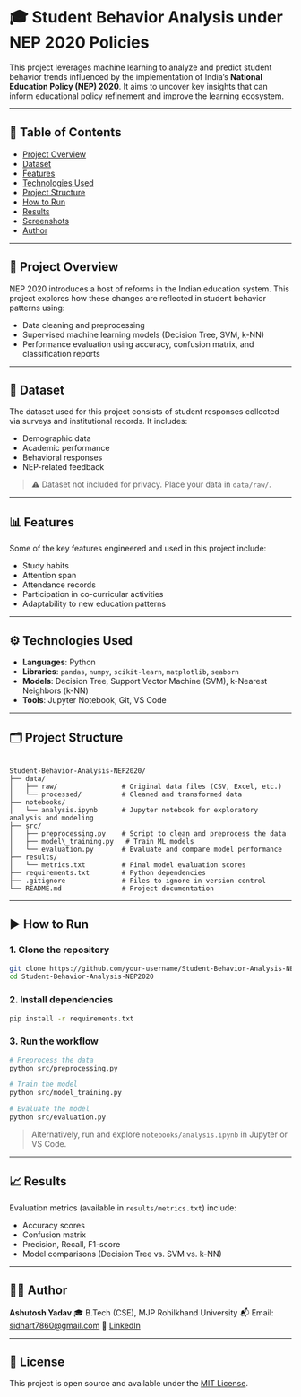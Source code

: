 # 🎓 Student Behavior Analysis under NEP 2020 Policies

This project leverages machine learning to analyze and predict student behavior trends influenced by the implementation of India’s **National Education Policy (NEP) 2020**. It aims to uncover key insights that can inform educational policy refinement and improve the learning ecosystem.

---

## 🧾 Table of Contents

- [Project Overview](#project-overview)
- [Dataset](#dataset)
- [Features](#features)
- [Technologies Used](#technologies-used)
- [Project Structure](#project-structure)
- [How to Run](#how-to-run)
- [Results](#results)
- [Screenshots](#screenshots)
- [Author](#author)

---

## 📘 Project Overview

NEP 2020 introduces a host of reforms in the Indian education system. This project explores how these changes are reflected in student behavior patterns using:
- Data cleaning and preprocessing
- Supervised machine learning models (Decision Tree, SVM, k-NN)
- Performance evaluation using accuracy, confusion matrix, and classification reports

---

## 📂 Dataset

The dataset used for this project consists of student responses collected via surveys and institutional records. It includes:
- Demographic data
- Academic performance
- Behavioral responses
- NEP-related feedback

> ⚠️ Dataset not included for privacy. Place your data in `data/raw/`.

---

## 📊 Features

Some of the key features engineered and used in this project include:
- Study habits
- Attention span
- Attendance records
- Participation in co-curricular activities
- Adaptability to new education patterns

---

## ⚙️ Technologies Used

- **Languages**: Python
- **Libraries**: `pandas`, `numpy`, `scikit-learn`, `matplotlib`, `seaborn`
- **Models**: Decision Tree, Support Vector Machine (SVM), k-Nearest Neighbors (k-NN)
- **Tools**: Jupyter Notebook, Git, VS Code

---

## 🗂️ Project Structure

```

Student-Behavior-Analysis-NEP2020/
├── data/
│   ├── raw/                # Original data files (CSV, Excel, etc.)
│   └── processed/          # Cleaned and transformed data
├── notebooks/
│   └── analysis.ipynb      # Jupyter notebook for exploratory analysis and modeling
├── src/
│   ├── preprocessing.py    # Script to clean and preprocess the data
│   ├── model\_training.py   # Train ML models
│   └── evaluation.py       # Evaluate and compare model performance
├── results/
│   └── metrics.txt         # Final model evaluation scores
├── requirements.txt        # Python dependencies
├── .gitignore              # Files to ignore in version control
└── README.md               # Project documentation

````

---

## ▶️ How to Run

### 1. Clone the repository
```bash
git clone https://github.com/your-username/Student-Behavior-Analysis-NEP2020.git
cd Student-Behavior-Analysis-NEP2020
````

### 2. Install dependencies

```bash
pip install -r requirements.txt
```

### 3. Run the workflow

```bash
# Preprocess the data
python src/preprocessing.py

# Train the model
python src/model_training.py

# Evaluate the model
python src/evaluation.py
```

> Alternatively, run and explore `notebooks/analysis.ipynb` in Jupyter or VS Code.

---

## 📈 Results

Evaluation metrics (available in `results/metrics.txt`) include:

* Accuracy scores
* Confusion matrix
* Precision, Recall, F1-score
* Model comparisons (Decision Tree vs. SVM vs. k-NN)

---



## 👨‍💻 Author

**Ashutosh Yadav**
🎓 B.Tech (CSE), MJP Rohilkhand University
📬 Email: [sidhart7860@gmail.com](mailto:sidhart7860@gmail.com)
🔗 [LinkedIn](https://www.linkedin.com/in/ashutosh-yadav-18a0101a1/)

---

## 📄 License

This project is open source and available under the [MIT License](LICENSE).

